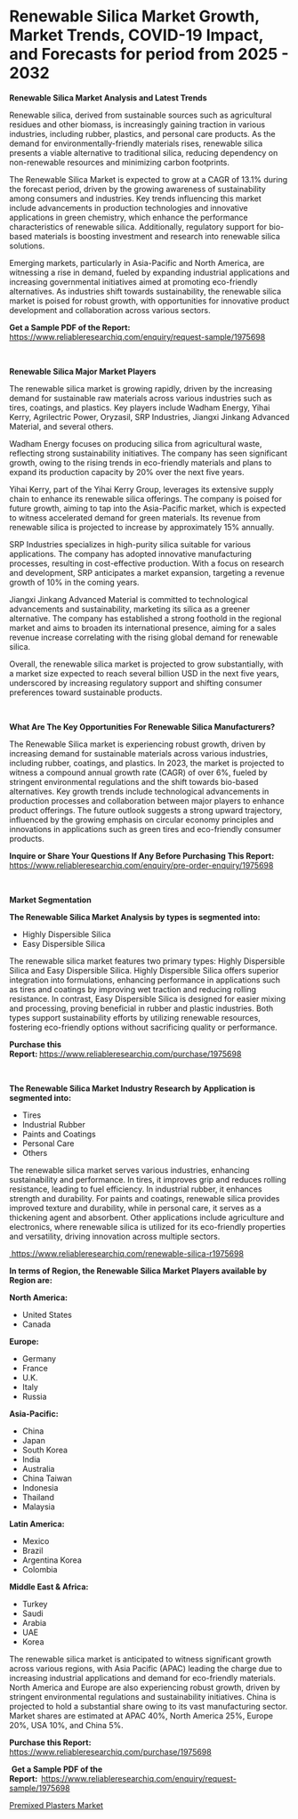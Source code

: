 <p><h1>Renewable Silica Market Growth, Market Trends, COVID-19 Impact, and Forecasts for period from 2025 - 2032</h1></p><p><strong>Renewable Silica Market Analysis and Latest Trends</strong></p>
<p><p>Renewable silica, derived from sustainable sources such as agricultural residues and other biomass, is increasingly gaining traction in various industries, including rubber, plastics, and personal care products. As the demand for environmentally-friendly materials rises, renewable silica presents a viable alternative to traditional silica, reducing dependency on non-renewable resources and minimizing carbon footprints.</p><p>The Renewable Silica Market is expected to grow at a CAGR of 13.1% during the forecast period, driven by the growing awareness of sustainability among consumers and industries. Key trends influencing this market include advancements in production technologies and innovative applications in green chemistry, which enhance the performance characteristics of renewable silica. Additionally, regulatory support for bio-based materials is boosting investment and research into renewable silica solutions.</p><p>Emerging markets, particularly in Asia-Pacific and North America, are witnessing a rise in demand, fueled by expanding industrial applications and increasing governmental initiatives aimed at promoting eco-friendly alternatives. As industries shift towards sustainability, the renewable silica market is poised for robust growth, with opportunities for innovative product development and collaboration across various sectors.</p></p>
<p><strong>Get a Sample PDF of the Report:&nbsp;</strong> <a href="https://www.reliableresearchiq.com/enquiry/request-sample/1975698?utm_campaign=3381&utm_medium=2&utm_source=Github&utm_content=ia&utm_term=03042025&utm_id=renewable-silica">https://www.reliableresearchiq.com/enquiry/request-sample/1975698</a></p>
<p>&nbsp;</p>
<p><strong>Renewable Silica Major Market Players</strong></p>
<p><p>The renewable silica market is growing rapidly, driven by the increasing demand for sustainable raw materials across various industries such as tires, coatings, and plastics. Key players include Wadham Energy, Yihai Kerry, Agrilectric Power, Oryzasil, SRP Industries, Jiangxi Jinkang Advanced Material, and several others.</p><p>Wadham Energy focuses on producing silica from agricultural waste, reflecting strong sustainability initiatives. The company has seen significant growth, owing to the rising trends in eco-friendly materials and plans to expand its production capacity by 20% over the next five years.</p><p>Yihai Kerry, part of the Yihai Kerry Group, leverages its extensive supply chain to enhance its renewable silica offerings. The company is poised for future growth, aiming to tap into the Asia-Pacific market, which is expected to witness accelerated demand for green materials. Its revenue from renewable silica is projected to increase by approximately 15% annually.</p><p>SRP Industries specializes in high-purity silica suitable for various applications. The company has adopted innovative manufacturing processes, resulting in cost-effective production. With a focus on research and development, SRP anticipates a market expansion, targeting a revenue growth of 10% in the coming years.</p><p>Jiangxi Jinkang Advanced Material is committed to technological advancements and sustainability, marketing its silica as a greener alternative. The company has established a strong foothold in the regional market and aims to broaden its international presence, aiming for a sales revenue increase correlating with the rising global demand for renewable silica.</p><p>Overall, the renewable silica market is projected to grow substantially, with a market size expected to reach several billion USD in the next five years, underscored by increasing regulatory support and shifting consumer preferences toward sustainable products.</p></p>
<p>&nbsp;</p>
<p><strong>What Are The Key Opportunities For Renewable Silica Manufacturers?</strong></p>
<p><p>The Renewable Silica market is experiencing robust growth, driven by increasing demand for sustainable materials across various industries, including rubber, coatings, and plastics. In 2023, the market is projected to witness a compound annual growth rate (CAGR) of over 6%, fueled by stringent environmental regulations and the shift towards bio-based alternatives. Key growth trends include technological advancements in production processes and collaboration between major players to enhance product offerings. The future outlook suggests a strong upward trajectory, influenced by the growing emphasis on circular economy principles and innovations in applications such as green tires and eco-friendly consumer products.</p></p>
<p><strong>Inquire or Share Your Questions If Any Before Purchasing This Report:</strong> <a href="https://www.reliableresearchiq.com/enquiry/pre-order-enquiry/1975698?utm_campaign=3381&utm_medium=2&utm_source=Github&utm_content=ia&utm_term=03042025&utm_id=renewable-silica">https://www.reliableresearchiq.com/enquiry/pre-order-enquiry/1975698</a></p>
<p>&nbsp;</p>
<p><strong>Market Segmentation</strong></p>
<p><strong>The Renewable Silica Market Analysis by types is segmented into:</strong></p>
<p><ul><li>Highly Dispersible Silica</li><li>Easy Dispersible Silica</li></ul></p>
<p><p>The renewable silica market features two primary types: Highly Dispersible Silica and Easy Dispersible Silica. Highly Dispersible Silica offers superior integration into formulations, enhancing performance in applications such as tires and coatings by improving wet traction and reducing rolling resistance. In contrast, Easy Dispersible Silica is designed for easier mixing and processing, proving beneficial in rubber and plastic industries. Both types support sustainability efforts by utilizing renewable resources, fostering eco-friendly options without sacrificing quality or performance.</p></p>
<p><strong>Purchase this Report:&nbsp;</strong><a href="https://www.reliableresearchiq.com/purchase/1975698?utm_campaign=3381&utm_medium=2&utm_source=Github&utm_content=ia&utm_term=03042025&utm_id=renewable-silica">https://www.reliableresearchiq.com/purchase/1975698</a></p>
<p>&nbsp;</p>
<p><strong>The Renewable Silica Market Industry Research by Application is segmented into:</strong></p>
<p><ul><li>Tires</li><li>Industrial Rubber</li><li>Paints and Coatings</li><li>Personal Care</li><li>Others</li></ul></p>
<p><p>The renewable silica market serves various industries, enhancing sustainability and performance. In tires, it improves grip and reduces rolling resistance, leading to fuel efficiency. In industrial rubber, it enhances strength and durability. For paints and coatings, renewable silica provides improved texture and durability, while in personal care, it serves as a thickening agent and absorbent. Other applications include agriculture and electronics, where renewable silica is utilized for its eco-friendly properties and versatility, driving innovation across multiple sectors.</p></p>
<p><a href="https://www.reliableresearchiq.com/renewable-silica-r1975698?utm_campaign=3381&utm_medium=2&utm_source=Github&utm_content=ia&utm_term=03042025&utm_id=renewable-silica">&nbsp;https://www.reliableresearchiq.com/renewable-silica-r1975698</a></p>
<p><strong>In terms of Region, the Renewable Silica Market Players available by Region are:</strong></p>
<p>
    <p> <strong> North America: </strong>
        <ul>
            <li>United States</li>
            <li>Canada</li>
        </ul>
        </p> 
    <p> <strong> Europe: </strong>
        <ul>
            <li>Germany</li>
            <li>France</li>
            <li>U.K.</li>
            <li>Italy</li>
            <li>Russia</li>
        </ul>
        </p> 
    <p> <strong> Asia-Pacific: </strong>
        <ul>
            <li>China</li>
            <li>Japan</li>
            <li>South Korea</li>
            <li>India</li>
            <li>Australia</li>
            <li>China Taiwan</li>
            <li>Indonesia</li>
            <li>Thailand</li>
            <li>Malaysia</li>
        </ul>
        </p> 
    <p> <strong> Latin America: </strong>
        <ul>
            <li>Mexico</li>
            <li>Brazil</li>
            <li>Argentina Korea</li>
            <li>Colombia</li>
        </ul>
        </p> 
    <p> <strong> Middle East & Africa: </strong>
        <ul>
            <li>Turkey</li>
            <li>Saudi</li>
            <li>Arabia</li>
            <li>UAE</li>
            <li>Korea</li>
        </ul>
    </p>
    </p>
<p><p>The renewable silica market is anticipated to witness significant growth across various regions, with Asia Pacific (APAC) leading the charge due to increasing industrial applications and demand for eco-friendly materials. North America and Europe are also experiencing robust growth, driven by stringent environmental regulations and sustainability initiatives. China is projected to hold a substantial share owing to its vast manufacturing sector. Market shares are estimated at APAC 40%, North America 25%, Europe 20%, USA 10%, and China 5%.</p></p>
<p><strong>Purchase this Report: </strong><a href="https://www.reliableresearchiq.com/purchase/1975698?utm_campaign=3381&utm_medium=2&utm_source=Github&utm_content=ia&utm_term=03042025&utm_id=renewable-silica">https://www.reliableresearchiq.com/purchase/1975698</a></p>
<p>&nbsp;<strong>Get a Sample PDF of the Report:&nbsp;&nbsp;</strong><a href="https://www.reliableresearchiq.com/enquiry/request-sample/1975698?utm_campaign=3381&utm_medium=2&utm_source=Github&utm_content=ia&utm_term=03042025&utm_id=renewable-silica">https://www.reliableresearchiq.com/enquiry/request-sample/1975698</a></p>
<p><strong></strong></p>
<p><p><a href="https://github.com/tambraunrue691969/Market-Research-Report-List-1/blob/main/premixed-plasters-market.md?utm_campaign=3381&utm_medium=2&utm_source=Github&utm_content=ia&utm_term=03042025&utm_id=renewable-silica">Premixed Plasters Market</a></p></p>